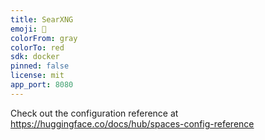 ```yaml
---
title: SearXNG
emoji: 🚀
colorFrom: gray
colorTo: red
sdk: docker
pinned: false
license: mit
app_port: 8080
---
```


Check out the configuration reference at https://huggingface.co/docs/hub/spaces-config-reference
